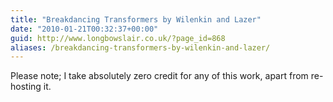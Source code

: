 ```yaml
---
title: "Breakdancing Transformers by Wilenkin and Lazer"
date: "2010-01-21T00:32:37+00:00"
guid: http://www.longbowslair.co.uk/?page_id=868
aliases: /breakdancing-transformers-by-wilenkin-and-lazer/
---
```


 Please note; I take absolutely zero credit for any of this work, apart from re-hosting it.

